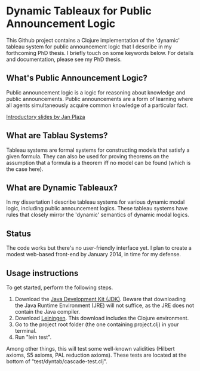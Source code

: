 # Dynamic Tableaux for Public Announcement Logic

This Github project contains a Clojure implementation of the 'dynamic' tableau system for public announcement logic that I describe in my forthcoming PhD thesis. I briefly touch on some keywords below. For details and documentation, please see my PhD thesis.

## What's Public Announcement Logic?

Public announcement logic is a logic for reasoning about knowledge and public announcements. Public announcements are a form of learning where all agents simultaneously acquire common knowledge of a particular fact.

[Introductory slides by Jan Plaza](http://faculty.plattsburgh.edu/jan.plaza/research/logic/public-slides.pdf)

## What are Tablau Systems?

Tableau systems are formal systems for constructing models that satisfy a given formula. They can also be used for proving theorems on the assumption that a formula is a theorem iff no model can be found (which is the case here).

## What are Dynamic Tableaux?

In my dissertation I describe tableau systems for various dynamic modal logic, including public announcement logics. These tableau systems have rules that closely mirror the 'dynamic' semantics of dynamic modal logics.

## Status

The code works but there's no user-friendly interface yet. I plan to create a modest web-based front-end by January 2014, in time for my defense.

## Usage instructions

To get started, perform the following steps.

1. Download the [Java Development Kit (JDK)](http://www.oracle.com/technetwork/java/javase/downloads/bag.html). Beware that downloading the Java Runtime Environment (JRE) will not suffice, as the JRE does not contain the Java compiler.
2. Download [Leiningen](http://leiningen.org). This download includes the Clojure environment.
3. Go to the project root folder (the one containing project.clj) in your terminal.
4. Run "lein test".

Among other things, this will test some well-known validities (Hilbert axioms, S5 axioms, PAL reduction axioms). These tests are located at the bottom of "test/dyntab/cascade-test.clj".
